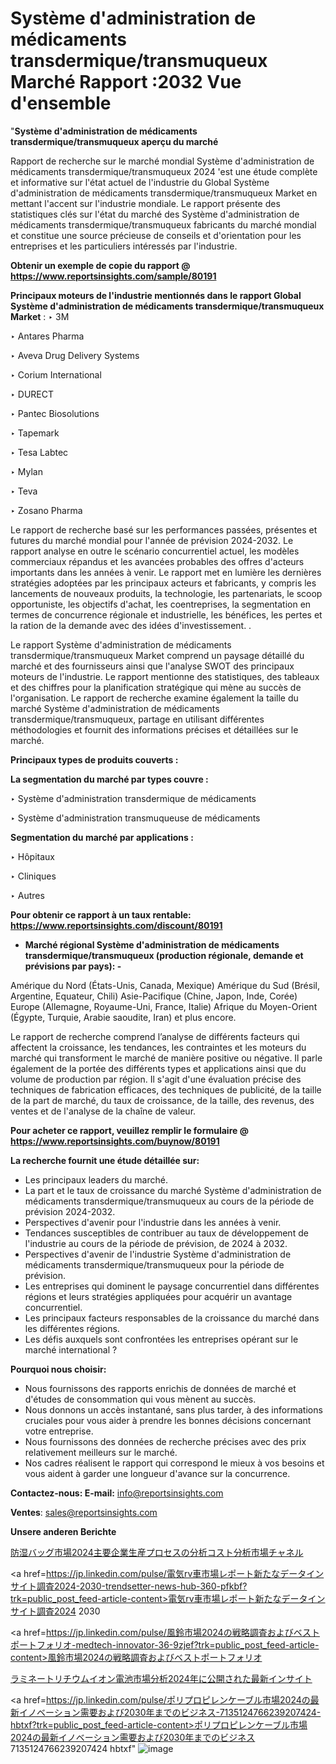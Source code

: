# Système d'administration de médicaments transdermique/transmuqueux Marché Rapport :2032 Vue d'ensemble

"<strong>Système d'administration de médicaments transdermique/transmuqueux aperçu du marché</strong>

Rapport de recherche sur le marché mondial Système d'administration de médicaments transdermique/transmuqueux 2024 'est une étude complète et informative sur l'état actuel de l'industrie du Global Système d'administration de médicaments transdermique/transmuqueux Market en mettant l'accent sur l'industrie mondiale. Le rapport présente des statistiques clés sur l'état du marché des Système d'administration de médicaments transdermique/transmuqueux fabricants du marché mondial et constitue une source précieuse de conseils et d'orientation pour les entreprises et les particuliers intéressés par l'industrie.

<strong>Obtenir un exemple de copie du rapport @ <a href=https://www.reportsinsights.com/sample/80191>https://www.reportsinsights.com/sample/80191</a></strong>

<strong>Principaux moteurs de l'industrie mentionnés dans le rapport Global Système d'administration de médicaments transdermique/transmuqueux Market</strong> :
‣ 3M

‣ Antares Pharma

‣ Aveva Drug Delivery Systems

‣ Corium International

‣ DURECT

‣ Pantec Biosolutions

‣ Tapemark

‣ Tesa Labtec

‣ Mylan

‣ Teva

‣ Zosano Pharma

Le rapport de recherche basé sur les performances passées, présentes et futures du marché mondial pour l'année de prévision 2024-2032. Le rapport analyse en outre le scénario concurrentiel actuel, les modèles commerciaux répandus et les avancées probables des offres d'acteurs importants dans les années à venir. Le rapport met en lumière les dernières stratégies adoptées par les principaux acteurs et fabricants, y compris les lancements de nouveaux produits, la technologie, les partenariats, le scoop opportuniste, les objectifs d'achat, les coentreprises, la segmentation en termes de concurrence régionale et industrielle, les bénéfices, les pertes et la ration de la demande avec des idées d'investissement. .

Le rapport Système d'administration de médicaments transdermique/transmuqueux Market comprend un paysage détaillé du marché et des fournisseurs ainsi que l'analyse SWOT des principaux moteurs de l'industrie. Le rapport mentionne des statistiques, des tableaux et des chiffres pour la planification stratégique qui mène au succès de l'organisation. Le rapport de recherche examine également la taille du marché Système d'administration de médicaments transdermique/transmuqueux, partage en utilisant différentes méthodologies et fournit des informations précises et détaillées sur le marché.

<strong>Principaux types de produits couverts :</strong>

<strong>La segmentation du marché par types couvre :</Strong>

‣ Système d'administration transdermique de médicaments

‣ Système d'administration transmuqueuse de médicaments

<strong>Segmentation du marché par applications :</strong>

‣ Hôpitaux

‣ Cliniques

‣ Autres

<strong>Pour obtenir ce rapport à un taux rentable: <a href=https://www.reportsinsights.com/discount/80191>https://www.reportsinsights.com/discount/80191</a></strong>
<ul>
  <li><strong>Marché régional Système d'administration de médicaments transdermique/transmuqueux (production régionale, demande et prévisions par pays): -</strong></li>
</ul>
Amérique du Nord (États-Unis, Canada, Mexique)
Amérique du Sud (Brésil, Argentine, Equateur, Chili)
Asie-Pacifique (Chine, Japon, Inde, Corée)
Europe (Allemagne, Royaume-Uni, France, Italie)
Afrique du Moyen-Orient (Égypte, Turquie, Arabie saoudite, Iran) et plus encore.

Le rapport de recherche comprend l’analyse de différents facteurs qui affectent la croissance, les tendances, les contraintes et les moteurs du marché qui transforment le marché de manière positive ou négative. Il parle également de la portée des différents types et applications ainsi que du volume de production par région. Il s'agit d'une évaluation précise des techniques de fabrication efficaces, des techniques de publicité, de la taille de la part de marché, du taux de croissance, de la taille, des revenus, des ventes et de l'analyse de la chaîne de valeur.

<strong>Pour acheter ce rapport, veuillez remplir le formulaire @   <a href=https://www.reportsinsights.com/buynow/80191>https://www.reportsinsights.com/buynow/80191</a></strong>

<strong>La recherche fournit une étude détaillée sur:</strong>
<ul>
  <li>Les principaux leaders du marché.</li>
  <li>La part et le taux de croissance du marché Système d'administration de médicaments transdermique/transmuqueux au cours de la période de prévision 2024-2032.</li>
  <li>Perspectives d'avenir pour l'industrie dans les années à venir.</li>
  <li>Tendances susceptibles de contribuer au taux de développement de l'industrie au cours de la période de prévision, de 2024 à 2032.</li>
  <li>Perspectives d'avenir de l'industrie Système d'administration de médicaments transdermique/transmuqueux pour la période de prévision.</li>
  <li>Les entreprises qui dominent le paysage concurrentiel dans différentes régions et leurs stratégies appliquées pour acquérir un avantage concurrentiel.</li>
  <li>Les principaux facteurs responsables de la croissance du marché dans les différentes régions.</li>
  <li>Les défis auxquels sont confrontées les entreprises opérant sur le marché international ?</li>
</ul>
<strong>Pourquoi nous choisir:</strong>
<ul>
  <li>Nous fournissons des rapports enrichis de données de marché et d'études de consommation qui vous mènent au succès.</li>
  <li>Nous donnons un accès instantané, sans plus tarder, à des informations cruciales pour vous aider à prendre les bonnes décisions concernant votre entreprise.</li>
  <li>Nous fournissons des données de recherche précises avec des prix relativement meilleurs sur le marché.</li>
  <li>Nos cadres réalisent le rapport qui correspond le mieux à vos besoins et vous aident à garder une longueur d'avance sur la concurrence.</li>
</ul>
<strong>Contactez-nous:
</strong><strong>E-mail:</strong> <a href=mailto:info@reportsinsights.com>info@reportsinsights.com</a>

<strong>Ventes</strong>: <a href=mailto:sales@reportsinsights.com>sales@reportsinsights.com</a>

<strong>Unsere anderen Berichte</strong>

<a href=https://www.linkedin.com/pulse/防湿バッグ市場2024主要企業生産プロセスの分析コスト分析市場チャネル-community-market-research-3vbdf/>防湿バッグ市場2024主要企業生産プロセスの分析コスト分析市場チャネル</a>

<a href=https://jp.linkedin.com/pulse/電気rv車市場レポート新たなデータインサイト調査2024-2030-trendsetter-news-hub-360-pfkbf?trk=public_post_feed-article-content>電気rv車市場レポート新たなデータインサイト調査2024 2030</a>

<a href=https://jp.linkedin.com/pulse/風鈴市場2024の戦略調査およびベストポートフォリオ-medtech-innovator-36-9zjef?trk=public_post_feed-article-content>風鈴市場2024の戦略調査およびベストポートフォリオ</a>

<a href=https://www.linkedin.com/pulse/ラミネートリチウムイオン電池市場分析2024年に公開された最新インサイト-infopulse-daily-360-k9ngf/>ラミネートリチウムイオン電池市場分析2024年に公開された最新インサイト</a>

<a href=https://jp.linkedin.com/pulse/ポリプロピレンケーブル市場2024の最新イノベーション需要および2030年までのビジネス-7135124766239207424-hbtxf?trk=public_post_feed-article-content>ポリプロピレンケーブル市場2024の最新イノベーション需要および2030年までのビジネス 7135124766239207424 hbtxf</a>"
![image](https://github.com/daminid12/RIreport/assets/158430485/5086c622-0638-432c-94cf-b9a5e6151762)
